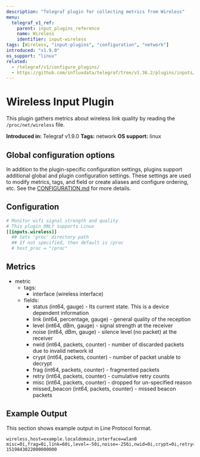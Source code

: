 ```yaml
---
description: "Telegraf plugin for collecting metrics from Wireless"
menu:
  telegraf_v1_ref:
    parent: input_plugins_reference
    name: Wireless
    identifier: input-wireless
tags: [Wireless, "input-plugins", "configuration", "network"]
introduced: "v1.9.0"
os_support: "linux"
related:
  - /telegraf/v1/configure_plugins/
  - https://github.com/influxdata/telegraf/tree/v1.36.2/plugins/inputs/wireless/README.md, Wireless Plugin Source
---
```


# Wireless Input Plugin

This plugin gathers metrics about wireless link quality by reading the
`/proc/net/wireless` file.

**Introduced in:** Telegraf v1.9.0
**Tags:** network
**OS support:** linux

## Global configuration options <!-- @/docs/includes/plugin_config.md -->

In addition to the plugin-specific configuration settings, plugins support
additional global and plugin configuration settings. These settings are used to
modify metrics, tags, and field or create aliases and configure ordering, etc.
See the [CONFIGURATION.md](/telegraf/v1/configuration/#plugins) for more details.

[CONFIGURATION.md]: ../../../docs/CONFIGURATION.md#plugins

## Configuration

```toml @sample.conf
# Monitor wifi signal strength and quality
# This plugin ONLY supports Linux
[[inputs.wireless]]
  ## Sets 'proc' directory path
  ## If not specified, then default is /proc
  # host_proc = "/proc"
```

## Metrics

- metric
  - tags:
    - interface (wireless interface)
  - fields:
    - status (int64, gauge) - Its current state. This is a device dependent
                              information
    - link (int64, percentage, gauge) - general quality of the reception
    - level (int64, dBm, gauge) - signal strength at the receiver
    - noise (int64, dBm, gauge) - silence level (no packet) at the receiver
    - nwid (int64, packets, counter) - number of discarded packets due to
                                       invalid network id
    - crypt (int64, packets, counter) - number of packet unable to decrypt
    - frag (int64, packets, counter) - fragmented packets
    - retry (int64, packets, counter) - cumulative retry counts
    - misc (int64, packets, counter) - dropped for un-specified reason
    - missed_beacon (int64, packets, counter) - missed beacon packets

## Example Output

This section shows example output in Line Protocol format.

```text
wireless,host=example.localdomain,interface=wlan0 misc=0i,frag=0i,link=60i,level=-50i,noise=-256i,nwid=0i,crypt=0i,retry=1525i,missed_beacon=0i,status=0i 1519843022000000000
```

